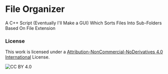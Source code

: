# File Organizer
A C++ Script (Eventually I'll Make a GUI) Which Sorts Files Into Sub-Folders Based On File Extension

### License

This work is licensed under a
[Attribution-NonCommercial-NoDerivatives 4.0 International][cc-by] License.

![CC BY 4.0][cc-by-image]

[cc-by]: http://creativecommons.org/licenses/by/4.0/
[cc-by-image]: https://licensebuttons.net/l/by-nc-nd/3.0/88x31.png
